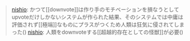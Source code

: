 
> [nishio](https://twitter.com/nishio/status/1520858699702882304): かつて[[downvote]]は作り手のモチベーションを損なうとしてupvoteだけしかないシステムが作られた結果、そのシステムでは中庸は評価されず[[極端]]なものにプラスがつくため人類は狂気に侵されてしまった()
> [nishio](https://twitter.com/nishio/status/1520858950354481157): 人類をdownvoteする[[超越的存在としての怪獣]]が必要()
